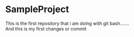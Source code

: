 # SampleProject
This is the first repository that i am doing with git bash.......</br>
And this is my first changes or commit
